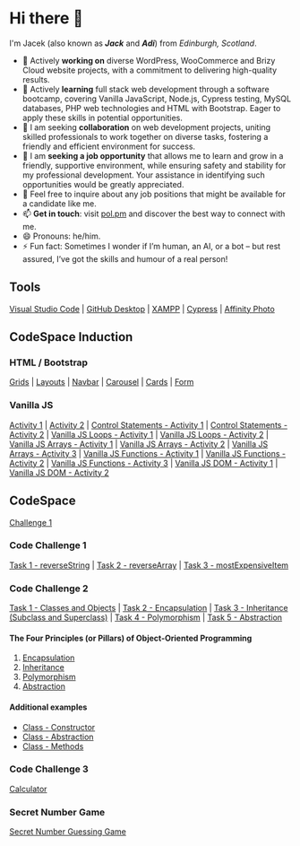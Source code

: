 # Hi there 👋

I'm Jacek (also known as ***Jack*** and ***Adi***) from *Edinburgh, Scotland*.

- 🔭 Actively **working on** diverse WordPress, WooCommerce and Brizy Cloud website projects, with a commitment to delivering high-quality results.
- 🌱 Actively **learning** full stack web development through a software bootcamp, covering Vanilla JavaScript, Node.js, Cypress testing, MySQL databases, PHP web technologies and HTML with Bootstrap. Eager to apply these skills in potential opportunities.
- 👯 I am seeking **collaboration** on web development projects, uniting skilled professionals to work together on diverse tasks, fostering a friendly and efficient environment for success.
- 🤔 I am **seeking a job opportunity** that allows me to learn and grow in a friendly, supportive environment, while ensuring safety and stability for my professional development. Your assistance in identifying such opportunities would be greatly appreciated.
- 💬 Feel free to inquire about any job positions that might be available for a candidate like me.
- 📫 **Get in touch**: visit [pol.pm](https://pol.pm) and discover the best way to connect with me.
- 😄 Pronouns: he/him.
- ⚡ Fun fact: Sometimes I wonder if I’m human, an AI, or a bot – but rest assured, I’ve got the skills and humour of a real person!

## Tools
[Visual Studio Code](https://code.visualstudio.com/) | [GitHub Desktop](https://desktop.github.com/) | [XAMPP](https://www.apachefriends.org/index.html) | [Cypress](https://cypress.io/) | [Affinity Photo](https://affinity.serif.com/en-gb/photo/)

## CodeSpace Induction

### HTML / Bootstrap
[Grids](https://cs.pol.pm/grids.html) | [Layouts](https://cs.pol.pm/layout.html) | [Navbar](https://cs.pol.pm/navbar.html) | [Carousel](https://cs.pol.pm/carousel.html) | [Cards](https://cs.pol.pm/card.html) | [Form](https://cs.pol.pm/form.html)

### Vanilla JS
[Activity 1](https://cs.pol.pm/vanillajs1.html) | [Activity 2](https://cs.pol.pm/vanillajs2.html) | [Control Statements - Activity 1](https://cs.pol.pm/vjscsa1.html) | [Control Statements - Activity 2](https://cs.pol.pm/vjscsa2.html) | [Vanilla JS Loops - Activity 1](https://cs.pol.pm/vjsloopsa1.html) | [Vanilla JS Loops - Activity 2](https://cs.pol.pm/vjsloopsa2.html) | [Vanilla JS Arrays - Activity 1](https://cs.pol.pm/vjsarraysa1.html) | [Vanilla JS Arrays - Activity 2](https://cs.pol.pm/vjsarraysa2.html) | [Vanilla JS Arrays - Activity 3](https://cs.pol.pm/vjsarraysa3.html) | [Vanilla JS Functions - Activity 1](https://cs.pol.pm/vjsfunca1.html) | [Vanilla JS Functions - Activity 2](https://cs.pol.pm/vjsfunca2.html) | [Vanilla JS Functions - Activity 3](https://cs.pol.pm/vjsfunca3.html) | [Vanilla JS DOM - Activity 1](https://cs.pol.pm/vjsdoma1.html) | [Vanilla JS DOM - Activity 2](https://cs.pol.pm/vjsdoma2.html)

## CodeSpace
[Challenge 1](https://cs.pol.pm/codespace.html)

### Code Challenge 1
[Task 1 - reverseString](https://github.com/pol-pm/starter-template/blob/main/CC1/task1.js) | [Task 2 - reverseArray](https://github.com/pol-pm/starter-template/blob/main/CC1/task2.js) | [Task 3 - mostExpensiveItem](https://github.com/pol-pm/starter-template/blob/main/CC1/task3.js)

### Code Challenge 2
[Task 1 - Classes and Objects](https://github.com/pol-pm/starter-template/blob/main/CC2/task1.js) | [Task 2 - Encapsulation](https://github.com/pol-pm/starter-template/blob/main/CC2/task2.js) | [Task 3 - Inheritance (Subclass and Superclass)](https://github.com/pol-pm/starter-template/blob/main/CC2/task3.js) | [Task 4 - Polymorphism](https://github.com/pol-pm/starter-template/blob/main/CC2/task4.js) | [Task 5 - Abstraction](https://github.com/pol-pm/starter-template/blob/main/CC2/task5.js)

#### The Four Principles (or Pillars) of Object-Oriented Programming
1. [Encapsulation](https://github.com/pol-pm/starter-template/blob/main/CC2/class1_enc.js)
2. [Inheritance](https://github.com/pol-pm/starter-template/blob/main/CC2/class2_inh.js)
3. [Polymorphism](https://github.com/pol-pm/starter-template/blob/main/CC2/class2_pol.js)
4. [Abstraction](https://github.com/pol-pm/starter-template/blob/main/CC2/class4_abs.js)

#### Additional examples
* [Class - Constructor](https://github.com/pol-pm/starter-template/blob/main/CC2/class_constructor.js)
* [Class - Abstraction](https://github.com/pol-pm/starter-template/blob/main/CC2/class_abstract.js)
* [Class - Methods](https://github.com/pol-pm/starter-template/blob/main/CC2/class_methods.js)

### Code Challenge 3
[Calculator](https://cs.pol.pm/CC3/)

### Secret Number Game
[Secret Number Guessing Game](https://cs.pol.pm/SecretNumber)

<!--
**pol-pm/pol-pm** is a ✨ _special_ ✨ repository because its `README.md` (this file) appears on your GitHub profile.

Here are some ideas to get you started:

- 🔭 I’m currently working on ...
- 🌱 I’m currently learning ...
- 👯 I’m looking to collaborate on ...
- 🤔 I’m looking for help with ...
- 💬 Ask me about ...
- 📫 How to reach me: ...
- 😄 Pronouns: ...
- ⚡ Fun fact: ...
-->
